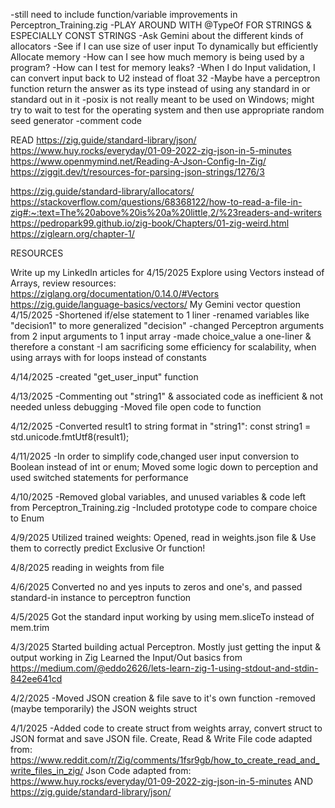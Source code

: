 -still need to include function/variable improvements in Perceptron_Training.zig
-PLAY AROUND WITH @TypeOf FOR STRINGS & ESPECIALLY CONST STRINGS
-Ask Gemini about the different kinds of allocators
-See if I can use size of user input To dynamically but efficiently Allocate memory
-How can I see how much memory is being used by a program?
-How can I test for memory leaks?
-When I do Input validation, I can convert input back to U2 instead of float 32
-Maybe have a perceptron function return the answer as its type instead of using any standard in or standard out in it
-posix is not really meant to be used on Windows; might try to wait to test for the operating system and then use appropriate random seed generator
-comment code

READ
https://zig.guide/standard-library/json/
https://www.huy.rocks/everyday/01-09-2022-zig-json-in-5-minutes
https://www.openmymind.net/Reading-A-Json-Config-In-Zig/
https://ziggit.dev/t/resources-for-parsing-json-strings/1276/3

https://zig.guide/standard-library/allocators/
https://stackoverflow.com/questions/68368122/how-to-read-a-file-in-zig#:~:text=The%20above%20is%20a%20little,2/%23readers-and-writers
https://pedropark99.github.io/zig-book/Chapters/01-zig-weird.html
https://ziglearn.org/chapter-1/


RESOURCES


Write up my LinkedIn articles for 4/15/2025
Explore using Vectors instead of Arrays, review resources:
https://ziglang.org/documentation/0.14.0/#Vectors
https://zig.guide/language-basics/vectors/
My Gemini vector question
4/15/2025
-Shortened if/else statement to 1 liner
-renamed variables like "decision1" to more generalized "decision" 
-changed Perceptron arguments from 2 input arguments to 1 input array
-made choice_value a one-liner & therefore a constant
-I am sacrificing some efficiency for scalability, when using arrays with for loops instead of constants

4/14/2025
-created "get_user_input" function

4/13/2025
-Commenting out "string1" & associated code as inefficient & not needed unless debugging
-Moved file open code to function

4/12/2025
-Converted result1 to string format in "string1": const string1 = std.unicode.fmtUtf8(result1);

4/11/2025
-In order to simplify code,changed user input conversion to Boolean instead of int or enum; Moved some logic down to perception and used switched statements for performance

4/10/2025
-Removed global variables, and unused variables & code left from Perceptron_Training.zig
-Included prototype code to compare choice to Enum

4/9/2025
Utilized trained weights: Opened, read in weights.json file & Use them to correctly predict Exclusive Or function!

4/8/2025
reading in weights from file

4/6/2025
Converted no and yes inputs to zeros and one's, and passed standard-in instance to perceptron function

4/5/2025
Got the standard input working by using mem.sliceTo instead of mem.trim


4/3/2025
Started building actual Perceptron. Mostly just getting the input & output working in Zig
Learned the Input/Out basics from https://medium.com/@eddo2626/lets-learn-zig-1-using-stdout-and-stdin-842ee641cd

4/2/2025
-Moved JSON creation & file save to it's own function
-removed (maybe temporarily) the JSON weights struct

4/1/2025
-Added code to create struct from weights array, convert struct to JSON format and save JSON file.
    Create, Read & Write File code adapted from: https://www.reddit.com/r/Zig/comments/1fsr9gb/how_to_create_read_and_write_files_in_zig/
    Json Code adapted from: https://www.huy.rocks/everyday/01-09-2022-zig-json-in-5-minutes
    AND
    https://zig.guide/standard-library/json/
